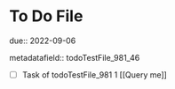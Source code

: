 # To Do File

due:: 2022-09-06

metadatafield:: todoTestFile_981_46

- [ ] Task of todoTestFile_981 1 [[Query me]]
